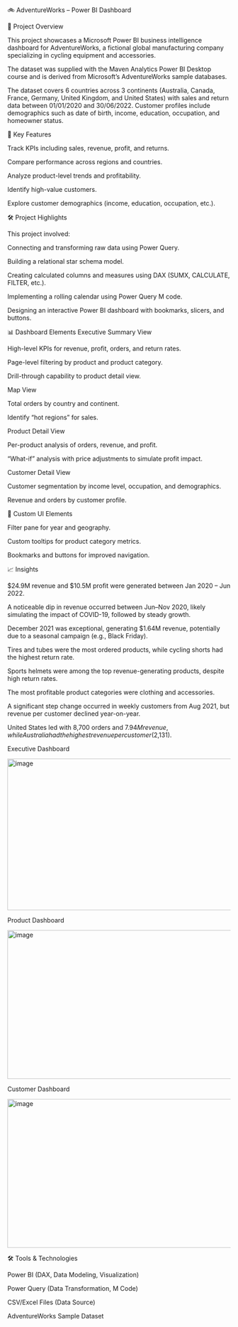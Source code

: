🚲 AdventureWorks – Power BI Dashboard

📌 Project Overview

This project showcases a Microsoft Power BI business intelligence dashboard for AdventureWorks, a fictional global manufacturing company specializing in cycling equipment and accessories.

The dataset was supplied with the Maven Analytics Power BI Desktop course and is derived from Microsoft’s AdventureWorks sample databases.

The dataset covers 6 countries across 3 continents (Australia, Canada, France, Germany, United Kingdom, and United States) with sales and return data between 01/01/2020 and 30/06/2022. Customer profiles include demographics such as date of birth, income, education, occupation, and homeowner status.

🎯 Key Features

Track KPIs including sales, revenue, profit, and returns.

Compare performance across regions and countries.

Analyze product-level trends and profitability.

Identify high-value customers.

Explore customer demographics (income, education, occupation, etc.).

🛠️ Project Highlights

This project involved:

Connecting and transforming raw data using Power Query.

Building a relational star schema model.

Creating calculated columns and measures using DAX (SUMX, CALCULATE, FILTER, etc.).

Implementing a rolling calendar using Power Query M code.

Designing an interactive Power BI dashboard with bookmarks, slicers, and buttons.

📊 Dashboard Elements
Executive Summary View

High-level KPIs for revenue, profit, orders, and return rates.

Page-level filtering by product and product category.

Drill-through capability to product detail view.

Map View

Total orders by country and continent.

Identify “hot regions” for sales.

Product Detail View

Per-product analysis of orders, revenue, and profit.

“What-if” analysis with price adjustments to simulate profit impact.

Customer Detail View

Customer segmentation by income level, occupation, and demographics.

Revenue and orders by customer profile.

🎨 Custom UI Elements

Filter pane for year and geography.

Custom tooltips for product category metrics.

Bookmarks and buttons for improved navigation.

📈 Insights

$24.9M revenue and $10.5M profit were generated between Jan 2020 – Jun 2022.

A noticeable dip in revenue occurred between Jun–Nov 2020, likely simulating the impact of COVID-19, followed by steady growth.

December 2021 was exceptional, generating $1.64M revenue, potentially due to a seasonal campaign (e.g., Black Friday).

Tires and tubes were the most ordered products, while cycling shorts had the highest return rate.

Sports helmets were among the top revenue-generating products, despite high return rates.

The most profitable product categories were clothing and accessories.

A significant step change occurred in weekly customers from Aug 2021, but revenue per customer declined year-on-year.

United States led with 8,700 orders and $7.94M revenue, while Australia had the highest revenue per customer ($2,131).


Executive Dashboard

<img width="607" height="341" alt="image" src="https://github.com/user-attachments/assets/7735a3fb-0138-4f9f-a510-2069573638f2" />



Product Dashboard


<img width="605" height="335" alt="image" src="https://github.com/user-attachments/assets/4d270e06-e559-4989-88bd-25b50f5d942b" />


Customer Dashboard


<img width="601" height="335" alt="image" src="https://github.com/user-attachments/assets/c5192b62-b9c9-4664-8aab-4f044431925b" />


🛠️ Tools & Technologies

Power BI (DAX, Data Modeling, Visualization)

Power Query (Data Transformation, M Code)

CSV/Excel Files (Data Source)

AdventureWorks Sample Dataset
